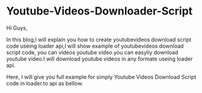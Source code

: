 # Youtube-Videos-Downloader-Script

Hi Guys,

In this blog,I will explain you how to create youtubevideos download script code useing loader api,I will show example of youtubevideos download script code, you can videos youtube video.you can easyliy download youtube video.I will download youtube videos in any formate useing loader api.

Here, I will give you full example for simply Youtube Videos Download Script code in loader.to api as bellow.

